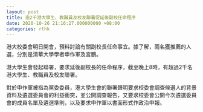 ```yaml
---
layout: post
title: 逾2千港大學生、教職員及校友聯署促延後副校任命程序
date: 2020-10-26 21:16:27.000000000 +08:00
categories: rthk
---
```


港大校委會明日開會，預料討論有關副校長任命事宜。據了解，兩名獲推薦的人選，分別是清華大學學者申作軍及宮鵬。

港大學生會發起聯署，要求延後副校長的任命程序，截至晚上8時，有超過2千名港大學生、教職員及校友聯署。

對於申作軍被指為黨委委員，港大學生會的聯署聲明要求校委會調查候選人的背景資料及遴選委員會的利益衝突，並公開調查報告，又要求校委會公開今次遴選委員會的成員名單及遴選準則，以及要求申作軍以書面形式作政治申報。
